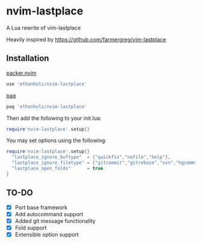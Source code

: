 # nvim-lastplace
A Lua rewrite of vim-lastplace

Heavily inspired by https://github.com/farmergreg/vim-lastplace

## Installation
[packer.nvim](https://github.com/wbthomason/packer.nvim)
```lua
use 'ethanholz/nvim-lastplace'

```
[paq](https://github.com/savq/paq-nvim)
```lua
paq 'ethanholz/nvim-lastplace'
```

Then add the following to your init.lua:
```lua
require'nvim-lastplace'.setup{}
```
You may set options using the following:
```lua
require'nvim-lastplace'.setup{}
  "lastplace_ignore_buftype"  = {"quickfix","nofile","help"},
  "lastplace_ignore_filetype" = {"gitcommit","gitrebase","svn","hgcommit"},
  "lastplace_open_folds"      = true
}
```

## TO-DO
- [x] Port base framework
- [x] Add autocommand support
- [x] Added git message functionality
- [x] Fold support
- [x] Extensible option support
